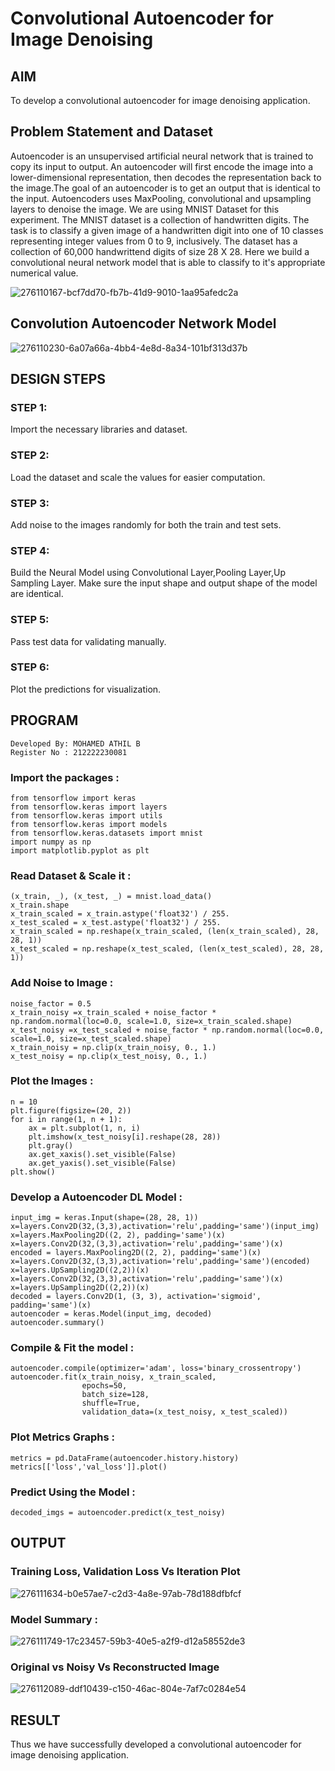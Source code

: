 # Convolutional Autoencoder for Image Denoising

## AIM

To develop a convolutional autoencoder for image denoising application.

## Problem Statement and Dataset
Autoencoder is an unsupervised artificial neural network that is trained to copy its input to output. An autoencoder will first encode the image into a lower-dimensional representation, then decodes the representation back to the image.The goal of an autoencoder is to get an output that is identical to the input. Autoencoders uses MaxPooling, convolutional and upsampling layers to denoise the image. We are using MNIST Dataset for this experiment. The MNIST dataset is a collection of handwritten digits. The task is to classify a given image of a handwritten digit into one of 10 classes representing integer values from 0 to 9, inclusively. The dataset has a collection of 60,000 handwrittend digits of size 28 X 28. Here we build a convolutional neural network model that is able to classify to it's appropriate numerical value.

![276110167-bcf7dd70-fb7b-41d9-9010-1aa95afedc2a](https://github.com/Bmohamedathil/convolutional-denoising-autoencoder/assets/119560261/528a0a98-1786-4498-8e23-2d0788c9c132)

## Convolution Autoencoder Network Model
![276110230-6a07a66a-4bb4-4e8d-8a34-101bf313d37b](https://github.com/Bmohamedathil/convolutional-denoising-autoencoder/assets/119560261/51c574a0-4e0f-439c-bf0f-6182f8cf4eb3)


## DESIGN STEPS

### STEP 1:
Import the necessary libraries and dataset.
### STEP 2:
Load the dataset and scale the values for easier computation.
### STEP 3:
Add noise to the images randomly for both the train and test sets.
### STEP 4:
Build the Neural Model using Convolutional Layer,Pooling Layer,Up Sampling Layer. Make sure the input shape and output shape of the model are identical.
### STEP 5:
Pass test data for validating manually.
### STEP 6:
Plot the predictions for visualization.
## PROGRAM
```
Developed By: MOHAMED ATHIL B
Register No : 212222230081
```
### Import the packages :
```
from tensorflow import keras
from tensorflow.keras import layers
from tensorflow.keras import utils
from tensorflow.keras import models
from tensorflow.keras.datasets import mnist
import numpy as np
import matplotlib.pyplot as plt
```
### Read Dataset & Scale it :
```
(x_train, _), (x_test, _) = mnist.load_data()
x_train.shape
x_train_scaled = x_train.astype('float32') / 255.
x_test_scaled = x_test.astype('float32') / 255.
x_train_scaled = np.reshape(x_train_scaled, (len(x_train_scaled), 28, 28, 1))
x_test_scaled = np.reshape(x_test_scaled, (len(x_test_scaled), 28, 28, 1))
```
### Add Noise to Image :
```
noise_factor = 0.5
x_train_noisy =x_train_scaled + noise_factor * np.random.normal(loc=0.0, scale=1.0, size=x_train_scaled.shape)
x_test_noisy =x_test_scaled + noise_factor * np.random.normal(loc=0.0, scale=1.0, size=x_test_scaled.shape)
x_train_noisy = np.clip(x_train_noisy, 0., 1.)
x_test_noisy = np.clip(x_test_noisy, 0., 1.)
```
### Plot the Images :
```
n = 10
plt.figure(figsize=(20, 2))
for i in range(1, n + 1):
    ax = plt.subplot(1, n, i)
    plt.imshow(x_test_noisy[i].reshape(28, 28))
    plt.gray()
    ax.get_xaxis().set_visible(False)
    ax.get_yaxis().set_visible(False)
plt.show()
```
### Develop a Autoencoder DL Model :
```
input_img = keras.Input(shape=(28, 28, 1))
x=layers.Conv2D(32,(3,3),activation='relu',padding='same')(input_img)
x=layers.MaxPooling2D((2, 2), padding='same')(x)
x=layers.Conv2D(32,(3,3),activation='relu',padding='same')(x)
encoded = layers.MaxPooling2D((2, 2), padding='same')(x)
x=layers.Conv2D(32,(3,3),activation='relu',padding='same')(encoded)
x=layers.UpSampling2D((2,2))(x)
x=layers.Conv2D(32,(3,3),activation='relu',padding='same')(x)
x=layers.UpSampling2D((2,2))(x)
decoded = layers.Conv2D(1, (3, 3), activation='sigmoid', padding='same')(x)
autoencoder = keras.Model(input_img, decoded)
autoencoder.summary()
```
### Compile & Fit the model :
```
autoencoder.compile(optimizer='adam', loss='binary_crossentropy')
autoencoder.fit(x_train_noisy, x_train_scaled,
                epochs=50,
                batch_size=128,
                shuffle=True,
                validation_data=(x_test_noisy, x_test_scaled))
```
### Plot Metrics Graphs :
```
metrics = pd.DataFrame(autoencoder.history.history)
metrics[['loss','val_loss']].plot()
```
### Predict Using the Model :
```
decoded_imgs = autoencoder.predict(x_test_noisy)
```

## OUTPUT
### Training Loss, Validation Loss Vs Iteration Plot
![276111634-b0e57ae7-c2d3-4a8e-97ab-78d188dfbfcf](https://github.com/Bmohamedathil/convolutional-denoising-autoencoder/assets/119560261/28b5be4e-4a4d-4124-be53-3ee254aafac2)
### Model Summary :
![276111749-17c23457-59b3-40e5-a2f9-d12a58552de3](https://github.com/Bmohamedathil/convolutional-denoising-autoencoder/assets/119560261/c5d3375c-3d4c-4bc4-872a-b10b40650837)

### Original vs Noisy Vs Reconstructed Image
![276112089-ddf10439-c150-46ac-804e-7af7c0284e54](https://github.com/Bmohamedathil/convolutional-denoising-autoencoder/assets/119560261/a9dfbda2-690a-41af-8639-a52edb5acc64)

## RESULT
Thus we have successfully developed a convolutional autoencoder for image denoising application.
